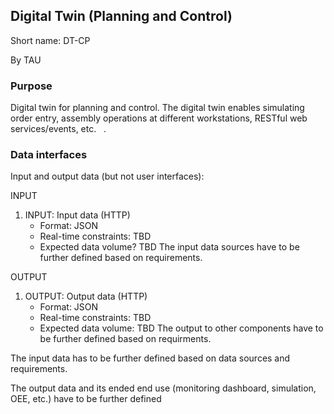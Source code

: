 ## Digital Twin (Planning and Control)

Short name: DT-CP

By TAU



### Purpose

Digital twin for planning and control. The digital twin enables simulating order entry, assembly operations at different workstations, RESTful web services/events, etc.  
. 

### Data interfaces



Input and output data (but not user interfaces):

INPUT

1. INPUT: Input data (HTTP)
    - Format: JSON 
    - Real-time constraints: TBD
    - Expected data volume? TBD
    The input data sources have to be further defined based on requirements.

OUTPUT 

1. OUTPUT: Output data (HTTP)
    - Format: JSON 
    - Real-time constraints: TBD
    - Expected data volume: TBD
    The output to other components have to be further defined based on requirments. 


The input data has to be further defined based on data sources and requirements. 

The output data and its ended end use (monitoring dashboard, simulation, OEE, etc.) have to be further defined 
